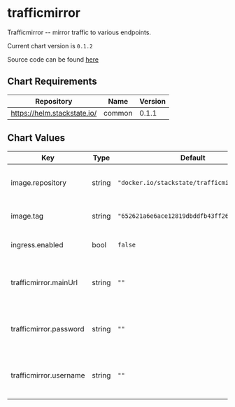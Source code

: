 trafficmirror
=============
Trafficmirror -- mirror traffic to various endpoints.

Current chart version is `0.1.2`

Source code can be found [here](https://github.com/rb3ckers/trafficmirror)

## Chart Requirements

| Repository | Name | Version |
|------------|------|---------|
| https://helm.stackstate.io/ | common | 0.1.1 |

## Chart Values

| Key | Type | Default | Description |
|-----|------|---------|-------------|
| image.repository | string | `"docker.io/stackstate/trafficmirror"` | Base container image repository. |
| image.tag | string | `"652621a6e6ace12819dbddfb43ff26cda45bda28"` | Default container image tag. |
| ingress.enabled | bool | `false` | Enable use of ingress controllers. |
| trafficmirror.mainUrl | string | `""` | The default URL for receiving the mirrored traffic. |
| trafficmirror.password | string | `""` | Basic auth password for the Trafficmirror service. |
| trafficmirror.username | string | `""` | Basic auth username for the Trafficmirror service. |
